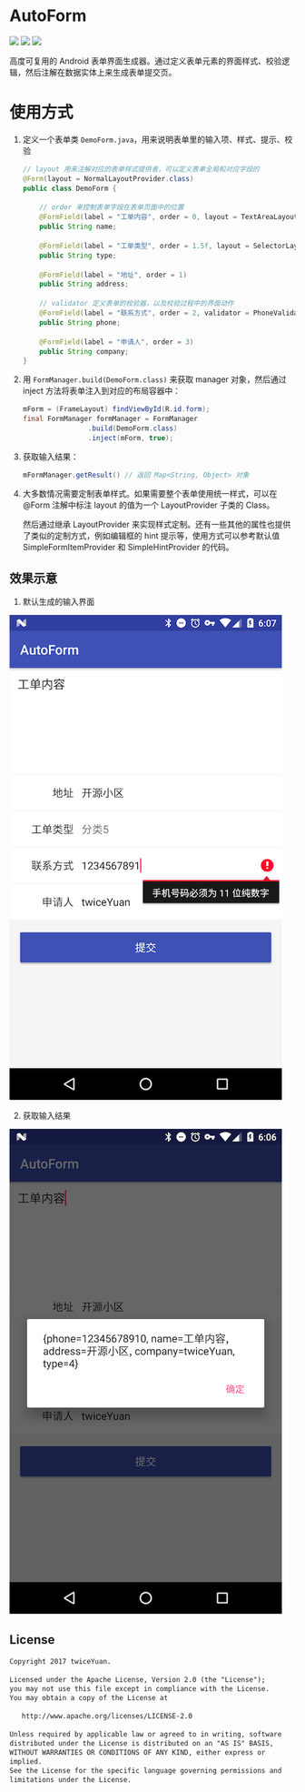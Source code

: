 # AutoForm

[![](https://jitpack.io/v/twiceyuan/AutoForm.svg)](https://jitpack.io/#twiceyuan/AutoForm)
<a href="http://www.methodscount.com/?lib=com.github.twiceyuan%3AAutoForm%3A0.2.4"><img src="https://img.shields.io/badge/Methods count-122-e91e63.svg"/></a>
<a href="http://www.methodscount.com/?lib=com.github.twiceyuan%3AAutoForm%3A0.2.4"><img src="https://img.shields.io/badge/Size-17 KB-e91e63.svg"/></a>


高度可复用的 Android 表单界面生成器。通过定义表单元素的界面样式、校验逻辑，然后注解在数据实体上来生成表单提交页。

# 使用方式

1. 定义一个表单类 `DemoForm.java`，用来说明表单里的输入项、样式、提示、校验

    ```java
    // layout 用来注解对应的表单样式提供者，可以定义表单全局和对应字段的
    @Form(layout = NormalLayoutProvider.class)
    public class DemoForm {
        
        // order 来控制表单字段在表单页面中的位置
        @FormField(label = "工单内容", order = 0, layout = TextAreaLayoutProvider.class)
        public String name;
    
        @FormField(label = "工单类型", order = 1.5f, layout = SelectorLayoutProvider.class)
        public String type;
    
        @FormField(label = "地址", order = 1)
        public String address;
    
        // validator 定义表单的校验器，以及校验过程中的界面动作
        @FormField(label = "联系方式", order = 2, validator = PhoneValidator.class, layout = PhoneLayoutProvider.class)
        public String phone;
    
        @FormField(label = "申请人", order = 3)
        public String company;
    }
    ```

2. 用 `FormManager.build(DemoForm.class)` 来获取 manager 对象，然后通过 inject 方法将表单注入到对应的布局容器中：
    ```java
    mForm = (FrameLayout) findViewById(R.id.form);
    final FormManager formManager = FormManager
                    .build(DemoForm.class)
                    .inject(mForm, true);
    ```
    
3. 获取输入结果：
    ```java
    mFormManager.getResult() // 返回 Map<String, Object> 对象
    ```

4. 大多数情况需要定制表单样式。如果需要整个表单使用统一样式，可以在 @Form 注解中标注 layout 的值为一个 LayoutProvider 子类的 Class。

   然后通过继承 LayoutProvider 来实现样式定制。还有一些其他的属性也提供了类似的定制方式，例如编辑框的 hint 提示等，使用方式可以参考默认值 SimpleFormItemProvider 和 SimpleHintProvider 的代码。

## 效果示意

1. 默认生成的输入界面
 
![输入界面](art/form.png)

2. 获取输入结果

![获取结果](art/form-result.png)

## License

```
Copyright 2017 twiceYuan.

Licensed under the Apache License, Version 2.0 (the "License");
you may not use this file except in compliance with the License.
You may obtain a copy of the License at

   http://www.apache.org/licenses/LICENSE-2.0

Unless required by applicable law or agreed to in writing, software
distributed under the License is distributed on an "AS IS" BASIS,
WITHOUT WARRANTIES OR CONDITIONS OF ANY KIND, either express or implied.
See the License for the specific language governing permissions and
limitations under the License.
```
